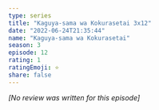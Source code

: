```yaml
---
type: series
title: "Kaguya-sama wa Kokurasetai 3x12"
date: "2022-06-24T21:35:44"
name: "Kaguya-sama wa Kokurasetai"
season: 3
episode: 12
rating: 1
ratingEmoji: ⭐️
share: false
---
```


_[No review was written for this episode]_
